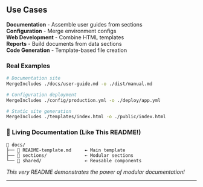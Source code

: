## Use Cases

**Documentation** - Assemble user guides from sections  
**Configuration** - Merge environment configs  
**Web Development** - Combine HTML templates  
**Reports** - Build documents from data sections  
**Code Generation** - Template-based file creation  

### Real Examples

```bash
# Documentation site
MergeIncludes ./docs/user-guide.md -o ./dist/manual.md

# Configuration deployment  
MergeIncludes ./config/production.yml -o ./deploy/app.yml

# Static site generation
MergeIncludes ./templates/index.html -o ./public/index.html
```

### 🎯 **Living Documentation (Like This README!)**
```
📁 docs/
├── 📄 README-template.md     ← Main template
├── 📁 sections/              ← Modular sections
└── 📁 shared/                ← Reusable components
```

*This very README demonstrates the power of modular documentation!*

---
